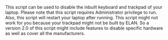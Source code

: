 This script can be used to disable the inbuilt keyboard and trackpad of your laptop. Please note that this script requires Administrator privilege to run. Also, this script will restart your laptop after running. This script might not work for you because your trackpad might not be built by ELAN. So a version 2.0 of this script might include features to disable specific hardware as well as cover all the manufacturers. 
